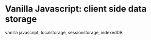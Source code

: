 # Vanilla Javascript: client side data storage
vanilla javascript, localstorage, sessionstorage, indexedDB
